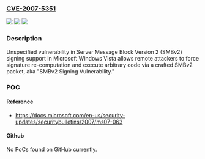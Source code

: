 ### [CVE-2007-5351](https://cve.mitre.org/cgi-bin/cvename.cgi?name=CVE-2007-5351)
![](https://img.shields.io/static/v1?label=Product&message=n%2Fa&color=blue)
![](https://img.shields.io/static/v1?label=Version&message=n%2Fa&color=blue)
![](https://img.shields.io/static/v1?label=Vulnerability&message=n%2Fa&color=brighgreen)

### Description

Unspecified vulnerability in Server Message Block Version 2 (SMBv2) signing support in Microsoft Windows Vista allows remote attackers to force signature re-computation and execute arbitrary code via a crafted SMBv2 packet, aka "SMBv2 Signing Vulnerability."

### POC

#### Reference
- https://docs.microsoft.com/en-us/security-updates/securitybulletins/2007/ms07-063

#### Github
No PoCs found on GitHub currently.

